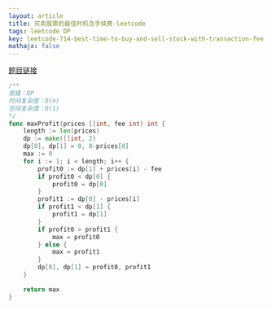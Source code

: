 ```yaml
---
layout: article
title: 买卖股票的最佳时机含手续费-leetcode
tags: leetcode DP
key: leetcode-714-best-time-to-buy-and-sell-stock-with-transaction-fee
mathajx: false
---
```


<!--more-->

[题目链接](https://leetcode-cn.com/problems/best-time-to-buy-and-sell-stock-with-transaction-fee/description/)

```go
/**
思路：DP
时间复杂度：O(n)
空间复杂度：O(1)
*/
func maxProfit(prices []int, fee int) int {
    length := len(prices)
    dp := make([]int, 2)
    dp[0], dp[1] = 0, 0-prices[0]
    max := 0
    for i := 1; i < length; i++ {
        profit0 := dp[1] + prices[i] - fee
        if profit0 < dp[0] {
            profit0 = dp[0]
        }
        profit1 := dp[0] - prices[i]
        if profit1 < dp[1] {
            profit1 = dp[1]
        }
        if profit0 > profit1 {
            max = profit0
        } else {
            max = profit1
        }
        dp[0], dp[1] = profit0, profit1
    }

    return max
}
```
